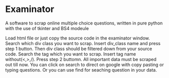 # Examinator
A software to scrap online multiple choice questions, written in pure python with the use of tkinter and BS4 modeule


Load html file or just copy the source code in the examinator window.
Search which div class you want to scrap.
Insert div_class name and press step 1 button.
Then div class should be filtered down from your source code.
Search the tag which you want to scrap.
Insert tag name without(<,>,/).
Press step 2 buttomn.
All important data must be scraped out till now.
You can click on search to direct on google with copy pasting or typing questions.
Or you can use find for seaching question in your data.
